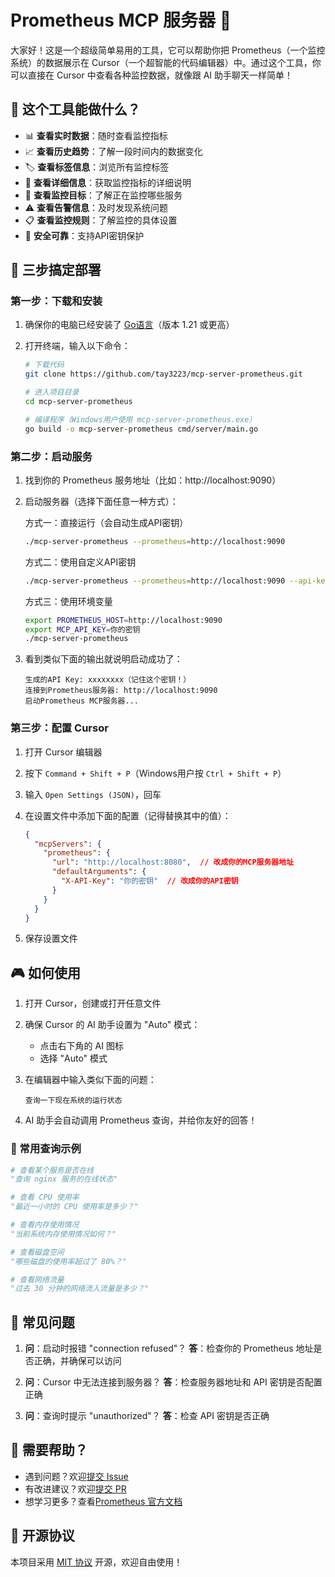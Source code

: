 # Prometheus MCP 服务器 🚀

大家好！这是一个超级简单易用的工具，它可以帮助你把 Prometheus（一个监控系统）的数据展示在 Cursor（一个超智能的代码编辑器）中。通过这个工具，你可以直接在 Cursor 中查看各种监控数据，就像跟 AI 助手聊天一样简单！

## 🌟 这个工具能做什么？

* 📊 **查看实时数据**：随时查看监控指标
* 📈 **查看历史趋势**：了解一段时间内的数据变化
* 🏷️ **查看标签信息**：浏览所有监控标签
* 📝 **查看详细信息**：获取监控指标的详细说明
* 🎯 **查看监控目标**：了解正在监控哪些服务
* ⚠️ **查看告警信息**：及时发现系统问题
* 📋 **查看监控规则**：了解监控的具体设置
* 🔐 **安全可靠**：支持API密钥保护

## 🚀 三步搞定部署

### 第一步：下载和安装

1. 确保你的电脑已经安装了 [Go语言](https://golang.org/dl/)（版本 1.21 或更高）

2. 打开终端，输入以下命令：
   ```bash
   # 下载代码
   git clone https://github.com/tay3223/mcp-server-prometheus.git
   
   # 进入项目目录
   cd mcp-server-prometheus
   
   # 编译程序（Windows用户使用 mcp-server-prometheus.exe）
   go build -o mcp-server-prometheus cmd/server/main.go
   ```

### 第二步：启动服务

1. 找到你的 Prometheus 服务地址（比如：http://localhost:9090）

2. 启动服务器（选择下面任意一种方式）：

   方式一：直接运行（会自动生成API密钥）
   ```bash
   ./mcp-server-prometheus --prometheus=http://localhost:9090
   ```

   方式二：使用自定义API密钥
   ```bash
   ./mcp-server-prometheus --prometheus=http://localhost:9090 --api-key=你的密钥
   ```

   方式三：使用环境变量
   ```bash
   export PROMETHEUS_HOST=http://localhost:9090
   export MCP_API_KEY=你的密钥
   ./mcp-server-prometheus
   ```

3. 看到类似下面的输出就说明启动成功了：
   ```
   生成的API Key: xxxxxxxx（记住这个密钥！）
   连接到Prometheus服务器: http://localhost:9090
   启动Prometheus MCP服务器...
   ```

### 第三步：配置 Cursor

1. 打开 Cursor 编辑器

2. 按下 `Command + Shift + P`（Windows用户按 `Ctrl + Shift + P`）

3. 输入 `Open Settings (JSON)`，回车

4. 在设置文件中添加下面的配置（记得替换其中的值）：
   ```json
   {
     "mcpServers": {
       "prometheus": {
         "url": "http://localhost:8080",  // 改成你的MCP服务器地址
         "defaultArguments": {
           "X-API-Key": "你的密钥"  // 改成你的API密钥
         }
       }
     }
   }
   ```

5. 保存设置文件

## 🎮 如何使用

1. 打开 Cursor，创建或打开任意文件

2. 确保 Cursor 的 AI 助手设置为 "Auto" 模式：
   - 点击右下角的 AI 图标
   - 选择 "Auto" 模式

3. 在编辑器中输入类似下面的问题：
   ```
   查询一下现在系统的运行状态
   ```

4. AI 助手会自动调用 Prometheus 查询，并给你友好的回答！

### 📝 常用查询示例

```python
# 查看某个服务是否在线
"查询 nginx 服务的在线状态"

# 查看 CPU 使用率
"最近一小时的 CPU 使用率是多少？"

# 查看内存使用情况
"当前系统内存使用情况如何？"

# 查看磁盘空间
"哪些磁盘的使用率超过了 80%？"

# 查看网络流量
"过去 30 分钟的网络流入流量是多少？"
```

## 🔧 常见问题

1. **问**：启动时报错 "connection refused"？
   **答**：检查你的 Prometheus 地址是否正确，并确保可以访问

2. **问**：Cursor 中无法连接到服务器？
   **答**：检查服务器地址和 API 密钥是否配置正确

3. **问**：查询时提示 "unauthorized"？
   **答**：检查 API 密钥是否正确

## 🤝 需要帮助？

- 遇到问题？欢迎[提交 Issue](https://github.com/tay3223/mcp-server-prometheus/issues)
- 有改进建议？欢迎[提交 PR](https://github.com/tay3223/mcp-server-prometheus/pulls)
- 想学习更多？查看[Prometheus 官方文档](https://prometheus.io/docs/introduction/overview/)

## 📜 开源协议

本项目采用 [MIT 协议](LICENSE) 开源，欢迎自由使用！ 